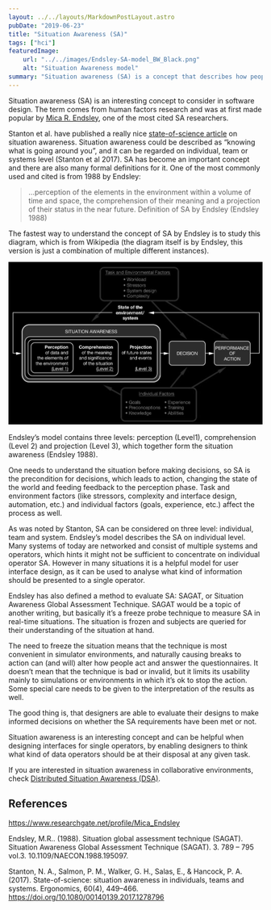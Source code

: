 ```yaml
---
layout: ../../layouts/MarkdownPostLayout.astro
pubDate: "2019-06-23"
title: "Situation Awareness (SA)"
tags: ["hci"]
featuredImage: 
    url: "../../images/Endsley-SA-model_BW_Black.png"
    alt: "Situation Awareness model"
summary: "Situation awareness (SA) is a concept that describes how people stay entangled into events happening around them. SA model can be used to design systems so that they support users acquiring and maintaining situational awareness.  Mica R. Endsley is one of the most cited researchers on SA, and has created a formal definition of SA."
---
```


Situation awareness (SA) is an interesting concept to consider in software design. The term comes from human factors research and was at first made popular by [Mica R. Endsley](https://www.researchgate.net/profile/Mica_Endsley), one of the most cited SA researchers.

Stanton et al. have published a really nice [state-of-science article](https://www.tandfonline.com/doi/full/10.1080/00140139.2017.1278796) on situation awareness. Situation awareness could be described as “knowing what is going around you”, and it can be regarded on individual, team or systems level (Stanton et al 2017). SA has become an important concept and there are also many formal definitions for it. One of the most commonly used and cited is from 1988 by Endsley:

> …perception of the elements in the environment within a volume of time and space, the comprehension of their meaning and a projection of their status in the near future.
> Definition of SA by Endsley (Endsley 1988)

The fastest way to understand the concept of SA by Endsley is to study this diagram, which is from Wikipedia (the diagram itself is by Endsley, this version is just a combination of multiple different instances).

![Situation Awareness Diagram](../../images/Endsley-SA-model_BW_Black.png)

Endsley’s model contains three levels: perception (Level1), comprehension (Level 2) and projection (Level 3), which together form the situation awareness (Endsley 1988).

One needs to understand the situation before making decisions, so SA is the precondition for decisions, which leads to action, changing the state of the world and feeding feedback to the perception phase. Task and environment factors (like stressors, complexity and interface design, automation, etc.) and individual factors (goals, experience, etc.) affect the process as well.

As was noted by Stanton, SA can be considered on three level: individual, team and system. Endsley’s model describes the SA on individual level. Many systems of today are networked and consist of multiple systems and operators, which hints it might not be sufficient to concentrate on individual operator SA. However in many situations it is a helpful model for user interface design, as it can be used to analyse what kind of information should be presented to a single operator.

Endsley has also defined a method to evaluate SA: SAGAT, or Situation Awareness Global Assessment Technique. SAGAT would be a topic of another writing, but basically it’s a freeze probe technique to measure SA in real-time situations. The situation is frozen and subjects are queried for their understanding of the situation at hand.

The need to freeze the situation means that the technique is most convenient in simulator environments, and naturally causing breaks to action can (and will) alter how people act and answer the questionnaires. It doesn’t mean that the technique is bad or invalid, but it limits its usability mainly to simulations or environments in which it’s ok to stop the action. Some special care needs to be given to the interpretation of the results as well.

The good thing is, that designers are able to evaluate their designs to make informed decisions on whether the SA requirements have been met or not.

Situation awareness is an interesting concept and can be helpful when designing interfaces for single operators, by enabling designers to think what kind of data operators should be at their disposal at any given task.

If you are interested in situation awareness in collaborative environments, check [Distributed Situation Awareness (DSA)](../dsa/distributed-situation-awareness.md).

## References

https://www.researchgate.net/profile/Mica_Endsley

Endsley, M.R.. (1988). Situation global assessment technique (SAGAT). Situation Awareness Global Assessment Technique (SAGAT). 3. 789 – 795 vol.3. 10.1109/NAECON.1988.195097.

Stanton, N. A., Salmon, P. M., Walker, G. H., Salas, E., & Hancock, P. A. (2017). State-of-science: situation awareness in individuals, teams and systems. Ergonomics, 60(4), 449–466. https://doi.org/10.1080/00140139.2017.1278796

